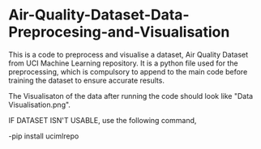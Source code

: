 # Air-Quality-Dataset-Data-Preprocesing-and-Visualisation
This is a code to preprocess and visualise a dataset, Air Quality Dataset from UCI Machine Learning repository. It is a python file used for the preprocessing, which is compulsory to append to the main code before training the dataset to ensure accurate results.

The Visualisaton of the data after running the code should look like "Data Visualisation.png".

IF DATASET ISN'T USABLE, use the following command,

-pip install ucimlrepo
